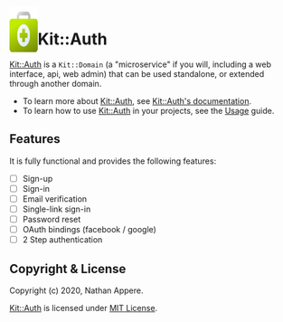 <!--pp {} -->
<img align="left" width="50" height="90" src="https://raw.githubusercontent.com/rubykit/kit/master/domains/kit-auth/docs/assets/images/kit-auth.logo.svg">
<!-- pp-->

[Kit::Auth]: https://github.com/rubykit/kit/tree/master/libraries/kit-auth

# Kit::Auth

[Kit::Auth] is a `Kit::Domain` (a "microservice" if you will, including a web interface, api, web admin) that can be used standalone, or extended through another domain.

- To learn more about [Kit::Auth], see [Kit::Auth's documentation](https://docs.rubykit.org/kit-auth/edge).
- To learn how to use [Kit::Auth] in your projects, see the [Usage](docs/guides/usage.md) guide.

## Features

It is fully functional and provides the following features:
- [ ] Sign-up
- [ ] Sign-in
- [ ] Email verification
- [ ] Single-link sign-in
- [ ] Password reset
- [ ] OAuth bindings (facebook / google)
- [ ] 2 Step authentication

## Copyright & License

Copyright (c) 2020, Nathan Appere.

[Kit::Auth] is licensed under [MIT License](MIT_LICENSE.md).
